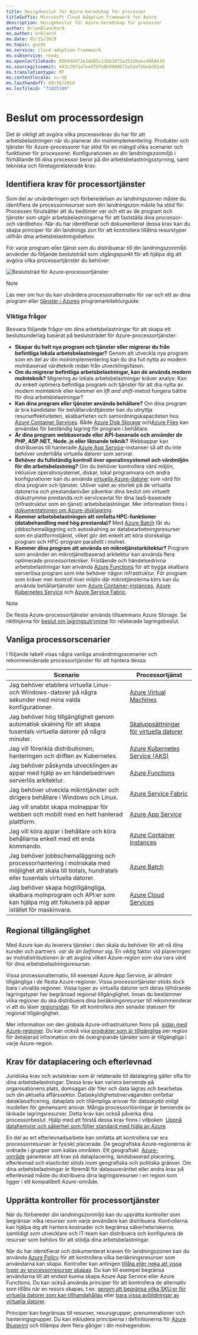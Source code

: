 ```yaml
---
title: Designbeslut för Azure-beredskap för processor
titleSuffix: Microsoft Cloud Adoption Framework for Azure
description: Designbeslut för Azure-beredskap för processor
author: BrianBlanchard
ms.author: brblanch
ms.date: 05/15/2019
ms.topic: guide
ms.service: cloud-adoption-framework
ms.subservice: ready
ms.openlocfilehash: 0569dd472e3dd85c13bb3872a351d6eec4868e39
ms.sourcegitcommit: 443c28f3afeedfbfe8b9980875a54afdbebd83a8
ms.translationtype: MT
ms.contentlocale: sv-SE
ms.lasthandoff: 09/16/2019
ms.locfileid: "71025180"
---
```

# <a name="compute-design-decisions"></a>Beslut om processordesign

Det är viktigt att avgöra vilka processorkrav du har för att arbetsbelastningen när du planerar din molnimplementering. Produkter och tjänster för Azure-processorer har stöd för en mängd olika scenarier och funktioner för processorer. Konfigurationen av din landningszonmiljö i förhållande till dina processor beror på din arbetsbelastningsstyrning, samt tekniska och företagsrelaterade krav.

## <a name="identify-compute-services-requirements"></a>Identifiera krav för processortjänster

Som del av utvärderingen och förberedelsen av landningszonen måste du identifiera de processorresurser som din landningszon måste ha stöd för. Processen förutsätter att du bedömer var och ett av de program och tjänster som utgör arbetsbelastningarna för att fastställa dina processor- och värdbehov. När du har identifierat och dokumenterat dessa krav kan du skapa principer för din landnings zon för att kontrollera tillåtna resurstyper utifrån dina arbetsbelastningsbehov.

För varje program eller tjänst som du distribuerar till din landningszonmiljö använder du följande beslutsträd som utgångspunkt för att hjälpa dig att avgöra vilka processortjänster du behöver:

![Beslutsträd för Azure-processortjänster](../../_images/ready/compute-decision-tree.png)

> [!NOTE]
> Läs mer om hur du kan utvärdera processoralternativ för var och ett av dina program eller [tjänster i Azures](https://docs.microsoft.com/azure/architecture/guide/technology-choices/compute-overview) programarkitekturguide.

### <a name="key-questions"></a>Viktiga frågor

Besvara följande frågor om dina arbetsbelastningar för att skapa ett beslutsunderlag baserat på beslutsträdet för Azure-processortjänster:

- **Skapar du helt nya program och tjänster eller migrerar du från befintliga lokala arbetsbelastningar?** Genom att utveckla nya program som en del av din molnimplementering kan du dra full nytta av modern molnbaserad värdteknik redan från utvecklingsfasen.
- **Om du migrerar befintliga arbetsbelastningar, kan de använda modern molnteknik?** Migrering av lokala arbetsbelastningar kräver analys: Kan du enkelt optimera befintliga program och tjänster för att dra nytta av modern molnteknik eller kommer en *lift and shift*-metod fungera bättre för dina arbetsbelastningar?
- **Kan dina program eller tjänster använda behållare?** Om dina program är bra kandidater för behållarvärdtjänster kan du utnyttja resurseffektiviteten, skalbarheten och samordningskapaciteten hos [Azure Container Services](https://azure.microsoft.com/product-categories/containers). Både [Azure Disk Storage](https://docs.microsoft.com/azure/virtual-machines/windows/managed-disks-overview) och[Azure Files](https://docs.microsoft.com/azure/storage/files/storage-files-introduction) kan användas för beständig lagring för program i behållare.
- **Är dina program webbaserade eller API-baserade och använder de PHP, ASP.NET, Node. js eller liknande teknik?** Webbappar kan distribueras till hanterade [Azure App Service](https://docs.microsoft.com/azure/app-service/overview)-instanser så att du inte behöver underhålla virtuella datorer som servrar.
- **Behöver du fullständig kontroll över operativsystemet och värdmiljön för din arbetsbelastning?** Om du behöver kontrollera värd miljön, inklusive operativsystemet, diskar, lokal programvara och andra konfigurationer kan du använda [virtuella Azure-datorer](https://azure.microsoft.com/services/virtual-machines) som värd för dina program och tjänster. Utöver valet av storlek på de virtuella datorerna och prestandanivåer påverkar dina beslut om virtuellt diskutrymme prestanda och serviceavtal för dina IaaS-baserade (infrastruktur som en tjänst) arbetsbelastningar. Mer information finns i [dokumentationen om Azure-disklagring](https://docs.microsoft.com/azure/virtual-machines/windows/managed-disks-overview).
- **Kommer arbetsbelastningen att omfatta HPC-funktioner (databehandling med hög prestanda)?** Med [Azure Batch](https://docs.microsoft.com/azure/batch/batch-technical-overview) får du jobbschemaläggning och autoskalning av databearbetningsresurser som en plattformstjänst, vilket gör det enkelt att köra storskaliga program och HPC-program parallellt i molnet.
- **Kommer dina program att använda en mikrotjänstarkitektur?** Program som använder en mikrotjänstbaserad arkitektur kan använda flera optimerade processortekniker. Fristående och händelsedrivna arbetsbelastningar kan använda [Azure Functions](https://docs.microsoft.com/azure/azure-functions/functions-overview) för att bygga skalbara serverlösa program som inte behöver någon infrastruktur. För program som kräver mer kontroll över miljön där mikrotjänsterna körs kan du använda behållartjänster som [Azure Container-instances](https://docs.microsoft.com/azure/container-instances/container-instances-overview), [Azure Kubernetes Service](https://docs.microsoft.com/azure/aks/intro-kubernetes) och [Azure Service Fabric](https://docs.microsoft.com/azure/service-fabric/service-fabric-overview).

> [!NOTE]
> De flesta Azure-processortjänster används tillsammans Azure Storage. Se riktlinjerna för [beslut om lagringsutrymme](./storage-guidance.md) för relaterade lagringsbeslut.

## <a name="common-compute-scenarios"></a>Vanliga processorscenarier

I följande tabell visas några vanliga användningsscenarier och rekommenderade processortjänster för att hantera dessa:

| **Scenario** | **Processortjänst** |
| --- | --- |
| Jag behöver etablera virtuella Linux- och Windows-datorer på några sekunder med mina valda konfigurationer. | [Azure Virtual Machines](https://azure.microsoft.com/services/virtual-machines) |
| Jag behöver hög tillgänglighet genom automatisk skalning för att skapa tusentals virtuella datorer på några minuter. | [Skaluppsättningar för virtuella datorer](https://azure.microsoft.com/services/virtual-machine-scale-sets) |
| Jag vill förenkla distributionen, hanteringen och driften av Kubernetes. | [Azure Kubernetes Service (AKS)](https://azure.microsoft.com/services/kubernetes-service) |
| Jag behöver påskynda utvecklingen av appar med hjälp av en händelsedriven serverlös arkitektur. | [Azure Functions](https://azure.microsoft.com/services/functions) |
| Jag behöver utveckla mikrotjänster och dirigera behållare i Windows och Linux. | [Azure Service Fabric](https://azure.microsoft.com/services/service-fabric) |
| Jag vill snabbt skapa molnappar för webben och mobilt med en helt hanterad plattform. | [Azure App Service](https://azure.microsoft.com/services/app-service) |
| Jag vill köra appar i behållare och köra behållarna enkelt med ett enda kommando. | [Azure Container Instances](https://azure.microsoft.com/services/container-instances) |
| Jag behöver jobbschemaläggning och processorhantering i molnskala med möjlighet att skala till tiotals, hundratals eller tusentals virtuella datorer. | [Azure Batch](https://azure.microsoft.com/services/batch) |
| Jag behöver skapa högtillgängliga, skalbara molnprogram och API:er som kan hjälpa mig att fokusera på appar istället för maskinvara. | [Azure Cloud Services](https://azure.microsoft.com/services/cloud-services) |

## <a name="regional-availability"></a>Regional tillgänglighet

Med Azure kan du leverera tjänster i den skala du behöver för att nå dina kunder och partners  _var de än befinner sig_. En viktig faktor vid planeringen av molndistributionen är att avgöra vilken Azure-region som ska vara värd för dina arbetsbelastningsresurser.

Vissa processoralternativ, till exempel Azure App Service, är allmänt tillgängliga i de flesta Azure-regioner. Vissa processortjänster stöds dock bara i utvalda regioner. Vissa typer av virtuella datorer och deras tillhörande lagringstyper har begränsad regional tillgänglighet. Innan du bestämmer vilka regioner du ska distribuera dina beräkningsresurser till rekommenderar vi att du läser [regionsidan](https://azure.microsoft.com/global-infrastructure/services/?regions=all&products=azure-vmware-cloudsimple,cloud-services,batch,container-instances,app-service,service-fabric,functions,kubernetes-service,virtual-machine-scale-sets,virtual-machines)  för att kontrollera den senaste statusen för regional tillgänglighet.

Mer information om den globala Azure-infrastrukturen finns på  [sidan med Azure-regioner](https://azure.microsoft.com/global-infrastructure/regions). Du kan också visa [produkter som är tillgängliga](https://azure.microsoft.com/global-infrastructure/services/?regions=all&products=all) per region för detaljerad information om de övergripande tjänster som är tillgängliga i varje Azure-region.

## <a name="data-residency-and-compliance-requirements"></a>Krav för dataplacering och efterlevnad

Juridiska krav och avtalskrav som är relaterade till datalagring gäller ofta för dina arbetsbelastningar. Dessa krav kan variera beroende på organisationens plats, domsagan där filer och data lagras och bearbetas och din aktuella affärssektor. Dataskyldighetsöverväganden omfattar dataklassificering, dataplats och tillämpliga ansvar för dataskydd enligt modellen för gemensamt ansvar. Många processorlösningar är beroende av länkade lagringsresurser. Detta krav kan också påverka dina processorbeslut. Hjälp med att förstå dessa krav finns i vitboken  [Uppnå datahemvist och säkerhet som följer standard med hjälp av Azure](https://azure.microsoft.com/resources/achieving-compliant-data-residency-and-security-with-azure).

En del av ert efterlevnadsarbete kan omfatta att kontrollera var era processorresurser är fysiskt placerade. De geografiska Azure-regionerna är ordnade i grupper som kallas områden. Ett geografiskt  [Azure-område](https://azure.microsoft.com/global-infrastructure/geographies) garanterar att krav på dataplacering, landsbaserad placering, efterlevnad och elasticitet stöds inom geografiska och politiska gränser. Om dina arbetsbelastningar är föremål för datasuveränitet eller andra krav på efterlevnad måste du distribuera dina lagringsresurser i en region som ligger i ett kompatibelt Azure-område.

## <a name="establish-controls-for-compute-services"></a>Upprätta kontroller för processortjänster

När du förbereder din landningszonmiljö kan du upprätta kontroller som begränsar vilka resurser som varje användare kan distribuera. Kontrollerna kan hjälpa dig att hantera kostnader och begränsa säkerhetsriskerna, samtidigt som utvecklare och IT-team kan distribuera och konfigurera de resurser som behövs för att stödja dina arbetsbelastningar.

När du har identifierat och dokumenterat kraven för landningszonen kan du använda [Azure Policy](https://docs.microsoft.com/azure/governance/policy/overview) för att kontrollera vilka beräkningsresurser som användarna kan skapa. Kontroller kan antingen [tillåta eller neka att vissa typer av processorresurser skapas](https://docs.microsoft.com/azure/governance/policy/samples/allowed-resource-types). Du kan till exempel begränsa användarna till att endast kunna skapa Azure App Service eller Azure Functions. Du kan också använda principer för att kontrollera de alternativ som tillåts när en resurs skapas, t.ex. [genom att begränsa vilka SKU:er för virtuella datorer som kan tillhandahållas](https://docs.microsoft.com/azure/governance/policy/samples/allowed-skus-storage) eller [bara vissa avbildningar av virtuella datorer](https://docs.microsoft.com/azure/governance/policy/samples/allowed-custom-images).

Principer kan begränsas till resurser, resursgrupper, prenumerationer och hanteringsgrupper. Du kan inkludera principerna i definitionerna för [Azure Blueprint](https://docs.microsoft.com/azure/governance/blueprints/overview) och tillämpa dem flera gånger i din molnegendom.

